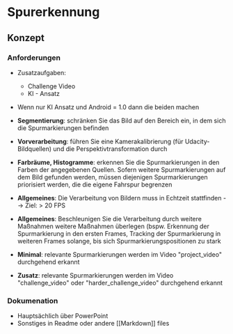 # Spurerkennung

## Konzept
### Anforderungen
- Zusatzaufgaben:
	- Challenge Video 
	- KI - Ansatz 
- Wenn nur KI Ansatz und Android = 1.0 dann die beiden machen 

- **Segmentierung**: schränken Sie das Bild auf den Bereich ein, in dem sich die Spurmarkierungen befinden

- **Vorverarbeitung**: führen Sie eine Kamerakalibrierung (für Udacity-Bildquellen) und die Perspektivtransformation durch

- **Farbräume, Histogramme**: erkennen Sie die Spurmarkierungen in den Farben der angegebenen Quellen. Sofern weitere Spurmarkierungen auf dem Bild gefunden werden, müssen diejenigen Spurmarkierungen priorisiert werden, die die eigene Fahrspur begrenzen

- **Allgemeines**: Die Verarbeitung von Bildern muss in Echtzeit stattfinden --> Ziel: > 20 FPS

- **Allgemeines**: Beschleunigen Sie die Verarbeitung durch weitere Maßnahmen weitere Maßnahmen überlegen (bspw. Erkennung der Spurmarkierung in den ersten Frames, Tracking der Spurmarkierung in weiteren Frames solange, bis sich Spurmarkierungspositionen zu stark 

- **Minimal**: relevante Spurmarkierungen werden im Video "project_video" durchgehend erkannt

- **Zusatz**: relevante Spurmarkierungen werden im Video "challenge_video" oder "harder_challenge_video" durchgehend erkannt

### Dokumenation
- Hauptsächlich über PowerPoint
- Sonstiges in Readme oder andere [[Markdown]] files